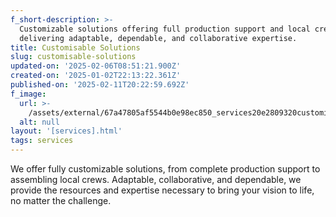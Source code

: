 ```yaml
---
f_short-description: >-
  Customizable solutions offering full production support and local crew,
  delivering adaptable, dependable, and collaborative expertise.
title: Customisable Solutions
slug: customisable-solutions
updated-on: '2025-02-06T08:51:21.900Z'
created-on: '2025-01-02T22:13:22.361Z'
published-on: '2025-02-11T20:22:59.692Z'
f_image:
  url: >-
    /assets/external/67a47805af5544b0e98ec850_services20e2809320customisable.avif
  alt: null
layout: '[services].html'
tags: services
---
```


We offer fully customizable solutions, from complete production support to assembling local crews. Adaptable, collaborative, and dependable, we provide the resources and expertise necessary to bring your vision to life, no matter the challenge.
